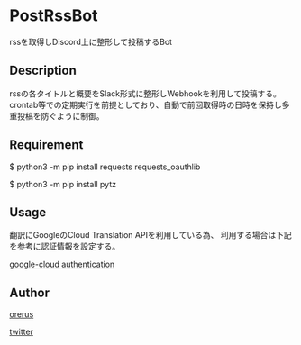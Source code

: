 PostRssBot
====

rssを取得しDiscord上に整形して投稿するBot

## Description
rssの各タイトルと概要をSlack形式に整形しWebhookを利用して投稿する。
crontab等での定期実行を前提としており、自動で前回取得時の日時を保持し多重投稿を防ぐように制御。

## Requirement
$ python3 -m pip install requests requests_oauthlib

$ python3 -m pip install pytz

## Usage
翻訳にGoogleのCloud Translation APIを利用している為、
利用する場合は下記を参考に認証情報を設定する。

[google-cloud authentication](https://google-cloud-python.readthedocs.io/en/latest/core/auth.html#client-provided-authentication)

## Author

[orerus](https://github.com/orerus)

[twitter](https://twitter.com/orerus)